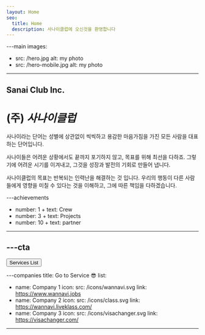 ```yaml
---
layout: Home
seo:
  title: Home
  description: 사나이클럽에 오신것을 환영합니다
---
```


---main
images:
  - src: /hero.jpg
    alt: my photo
  - src: /hero-mobile.jpg
    alt: my photo
---

## <Typewriter>Sanai Club Inc.</Typewriter>

# <span>(주)</span> *사나이클럽*

<Sep size={12} />

사나이라는 단어는 성별에 상관없이 씩씩하고 용감한 마음가짐을 가진 모든 사람을 대표하는 단어입니다.

사나이들은 어려운 상황에서도 끝까지 포기하지 않고, 목표를 위해 최선을 다하죠. 그렇기에 어려운 시기를 이겨내고, 그것을 성장과 발전의 기회로 만들어 냅니다.

사나이클럽의 목표는 반복되는 인력난을 해결하는 것 입니다. 우리의 행동이 다른 사람들에게 영향을 미칠 수 있다는 것을 이해하고, 그에 따른 책임을 다하겠습니다.



---achievements
- number: 1 +
  text: Crew
- number: 3 +
  text: Projects
- number: 10 +
  text: partner
---



---cta
---
<Button href="/projects" size="lg">
  <span>Services List</span>
</Button>



---companies
title: Go to Service 😎
list:
  - name: Company 1
    icon:
      src: /icons/wannavi.svg
      link: https://www.wannavi.jobs
  - name: Company 2
    icon:
      src: /icons/class.svg
      link: https://wannavi.liveklass.com/
  - name: Company 3
    icon:
      src: /icons/visachanger.svg
      link: https://visachanger.com/
---